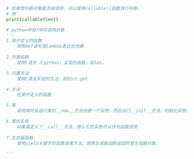
<BlogInfo id="1119" title="3.python中的可调用对象" author="白日梦想猿" pv=0 read_times=0 pre_cost_time=0分19秒 category="一等函数" tag_list="['一等函数']" create_time="2022.03.10 16:09:15" update_time="2022.03.10 16:26:31" />

```python
# 如果想判断对象能否被调用，可以使用callable()函数进行判断。
# 例：
print(callable(len))

# python中有7中可调用对象
'''
1.用户定义的函数
    使用def语句或lambda表达式创建
    
2.内置函数
    使用C语言（Cpython）实现的函数，如len。

3.内置方法
    使用C语言实现的方法，如dict.get

4.方法
    在类中定义的函数

5.类
    调用类时会运行类的__new__方法创建一个实例，然后运行__init__方法，初始化实例，最后把实例返回给调用方。

6.类的实例
    如果类定义了__call__方法，那么它的实例可以作为函数调用
    
7.生成器函数
    使用yield关键字的函数或者方法。调用生成器函数返回的是生成器对象。

'''

```
